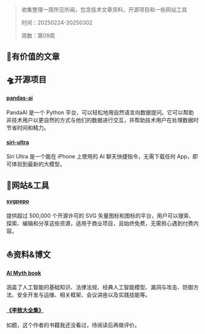 >收集整理一周所见所闻，包含技术文章资料，开源项目和一些网站工具
>
>时间：20250224-20250302
>
>周数：第09周

## 📜有价值的文章

## 🛸开源项目

#### [pandas-ai](https://github.com/sinaptik-ai/pandas-ai)

PandaAI 是一个 Python 平台，可以轻松地用自然语言向数据提问。它可以帮助非技术用户以更自然的方式与他们的数据进行交互，并帮助技术用户在处理数据时节省时间和精力。

#### [siri-ultra](https://github.com/fatwang2/siri-ultra)

Siri Ultra 是一个能在 iPhone 上使用的 AI 聊天快捷指令，无需下载任何 App，即可体验到最新的大模型。

## 🚀网站&工具
#### [svgpepo](https://www.svgrepo.com/)
提供超过 500,000 个开源许可的 SVG 矢量图标和图标的平台，用户可以搜索、探索、编辑和分享这些资源，适用于商业项目，且始终免费，无需担心遇到付费内容。

## ⛵资料&博文

#### [AI Myth book](https://github.com/Acmesec/theAIMythbook)

涵盖了人工智能的基础知识、法律法规、经典人工智能模型、漏洞与攻击、防御方法、安全开发与运维、相关框架、会议讲座以及实践技能等。

#### [《李敖大全集》](https://books.leeao.net/)

如题，这个作者的书籍我还没看过，待阅读后再做评价。